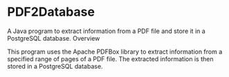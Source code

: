 # PDF2Database
A Java program to extract information from a PDF file and store it in a PostgreSQL database.
Overview

This program uses the Apache PDFBox library to extract information from a specified range of pages of a PDF file. The extracted information is then stored in a PostgreSQL database.
